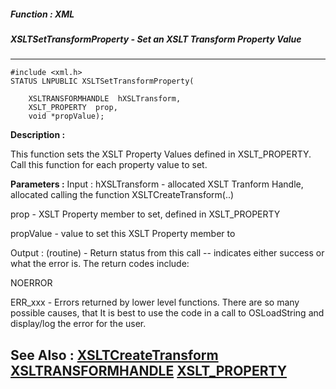 ##### Function : XML
##### XSLTSetTransformProperty - Set an XSLT Transform Property Value
---
```
#include <xml.h>
STATUS LNPUBLIC XSLTSetTransformProperty(

	XSLTRANSFORMHANDLE  hXSLTransform,
	XSLT_PROPERTY  prop,
	void *propValue);
```
**Description :**

This function sets the XSLT Property Values defined in XSLT_PROPERTY.  Call 
this function for each property value to set.

**Parameters :**
Input :
hXSLTransform  -  allocated XSLT Tranform Handle, allocated calling the function XSLTCreateTransform(..)

prop  -   XSLT Property member to set, defined in XSLT_PROPERTY

propValue  -  value to set this XSLT Property member to

Output :
(routine)  -  Return status from this call -- indicates either success or what the error is. The return codes include:

NOERROR 

ERR_xxx - Errors returned by lower level functions.  There are so many possible causes, that It is best to use the code in a call to OSLoadString and display/log the error for the user.



**See Also :**
[XSLTCreateTransform](/reference/Func/XSLTCreateTransform)
[XSLTRANSFORMHANDLE](/reference/Data/XSLTRANSFORMHANDLE)
[XSLT_PROPERTY](/reference/Data/XSLT_PROPERTY)
---
